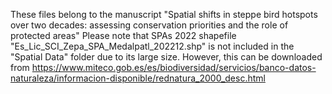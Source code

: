These files belong to the manuscript "Spatial shifts in steppe bird hotspots over two decades: assessing conservation priorities and the role of protected areas"
Please note that SPAs 2022 shapefile "Es_Lic_SCI_Zepa_SPA_Medalpatl_202212.shp" is not included in the "Spatial Data" folder due to its large size. However, this can be downloaded from https://www.miteco.gob.es/es/biodiversidad/servicios/banco-datos-naturaleza/informacion-disponible/rednatura_2000_desc.html
